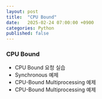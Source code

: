```yaml
---
layout: post
title:  "CPU Bound"
date:   2025-02-24 07:00:00 +0900
categories: Python
published: false
---
```


### CPU Bound
- CPU Bound 요청 실습
- Synchronous 예제
- CPU-Bound Multiprocessing 예제
- CPU-Bound Multiprocessing 예제